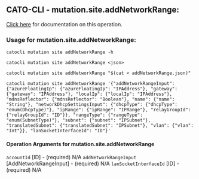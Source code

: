 
## CATO-CLI - mutation.site.addNetworkRange:
[Click here](https://api.catonetworks.com/documentation/#mutation-addNetworkRange) for documentation on this operation.

### Usage for mutation.site.addNetworkRange:

`catocli mutation site addNetworkRange -h`

`catocli mutation site addNetworkRange <json>`

`catocli mutation site addNetworkRange "$(cat < addNetworkRange.json)"`

`catocli mutation site addNetworkRange '{"addNetworkRangeInput": {"azureFloatingIp": {"azureFloatingIp": "IPAddress"}, "gateway": {"gateway": "IPAddress"}, "localIp": {"localIp": "IPAddress"}, "mdnsReflector": {"mdnsReflector": "Boolean"}, "name": {"name": "String"}, "networkDhcpSettingsInput": {"dhcpType": {"dhcpType": "enum(DhcpType)"}, "ipRange": {"ipRange": "IPRange"}, "relayGroupId": {"relayGroupId": "ID"}}, "rangeType": {"rangeType": "enum(SubnetType)"}, "subnet": {"subnet": "IPSubnet"}, "translatedSubnet": {"translatedSubnet": "IPSubnet"}, "vlan": {"vlan": "Int"}}, "lanSocketInterfaceId": "ID"}'`

#### Operation Arguments for mutation.site.addNetworkRange ####
`accountId` [ID] - (required) N/A 
`addNetworkRangeInput` [AddNetworkRangeInput] - (required) N/A 
`lanSocketInterfaceId` [ID] - (required) N/A 
